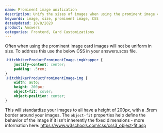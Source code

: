 ```yaml
---
name: Prominent image unification
description: Unify the sizes of images when using the prominent image card.
keywords: image, size, prominent image, CSS
dateUpdated: 10/8/2020
product: Answers
categories: Frontend, Card Customizations
---
```


Often when using the prominent image card images will not be uniform in size. To address this use the below CSS in your answers.scss file.

```css
.HitchhikerProductProminentImage-imgWrapper {
    justify-content: center;
    padding: .5rem;
}
.HitchhikerProductProminentImage-img {
    width: auto;
    height: 200px;
    object-fit: cover;
    object-position: center;
}
```

This will standardize your images to all have a height of 200px, with a .5rem border around your images. The `object-fit` properties help define the behavior of the image if it isn't inherently the fixed dimensions - more information here: https://www.w3schools.com/css/css3_object-fit.asp